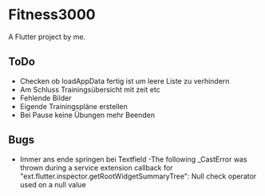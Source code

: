 # Fitness3000

A Flutter project by me.

## ToDo
- Checken ob loadAppData fertig ist um leere Liste zu verhindern
- Am Schluss Trainingsübersicht mit zeit etc
- Fehlende Bilder
- Eigende Trainingspläne erstellen
- Bei Pause keine Übungen mehr Beenden


## Bugs

- Immer ans ende springen bei Textfield
-The following _CastError was thrown during a service extension callback for "ext.flutter.inspector.getRootWidgetSummaryTree":
  Null check operator used on a null value
